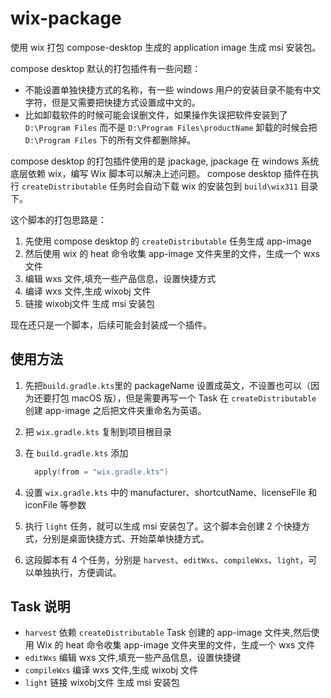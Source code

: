 # wix-package
使用 wix 打包 compose-desktop 生成的 application image 生成 msi 安装包。

compose desktop 默认的打包插件有一些问题：
- 不能设置单独快捷方式的名称，有一些 windows 用户的安装目录不能有中文字符，但是又需要把快捷方式设置成中文的。
- 比如卸载软件的时候可能会误删文件，如果操作失误把软件安装到了 `D:\Program Files` 而不是 `D:\Program Files\productName` 卸载的时候会把 `D:\Program Files` 下的所有文件都删除掉。

compose desktop 的打包插件使用的是 jpackage, jpackage 在 windows 系统底层依赖 wix，编写 Wix 脚本可以解决上述问题。
compose desktop 插件在执行 `createDistributable` 任务时会自动下载 wix 的安装包到 `build\wix311` 目录下。

这个脚本的打包思路是：
1. 先使用 compose desktop 的 `createDistributable` 任务生成 app-image
2. 然后使用 wix 的 heat 命令收集 app-image 文件夹里的文件，生成一个 wxs 文件
3. 编辑 wxs 文件,填充一些产品信息，设置快捷方式
4. 编译 wxs 文件,生成 wixobj 文件
5. 链接 wixobj文件 生成 msi 安装包


现在还只是一个脚本，后续可能会封装成一个插件。
## 使用方法
1. 先把`build.gradle.kts`里的 packageName 设置成英文，不设置也可以（因为还要打包 macOS 版），但是需要再写一个 Task 在 `createDistributable` 创建 app-image 之后把文件夹重命名为英语。
2. 把 `wix.gradle.kts` 复制到项目根目录
3. 在 `build.gradle.kts` 添加
    ```kotlin
      apply(from = "wix.gradle.kts")
    ```
4. 设置 `wix.gradle.kts` 中的 manufacturer、shortcutName、licenseFile 和 iconFile 等参数

5. 执行 `light` 任务，就可以生成 msi 安装包了。这个脚本会创建 2 个快捷方式，分别是桌面快捷方式、开始菜单快捷方式。
6. 这段脚本有 4 个任务，分别是 `harvest`、`editWxs`、`compileWxs`、`light`，可以单独执行，方便调试。

## Task 说明
- `harvest` 依赖 `createDistributable` Task 创建的 app-image 文件夹,然后使用 Wix 的 heat 命令收集 app-image 文件夹里的文件，生成一个 wxs 文件
- `editWxs` 编辑 wxs 文件,填充一些产品信息，设置快捷键
- `compileWxs` 编译 wxs 文件,生成 wixobj 文件
- `light` 链接 wixobj文件 生成 msi 安装包
